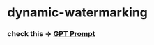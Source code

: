 # dynamic-watermarking

### check this -> [GPT Prompt](https://chatgpt.com/share/66fec037-6104-800a-a1da-a7cddd9d203f)